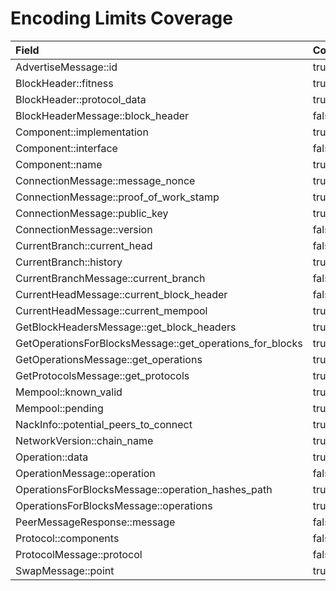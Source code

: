 # Encoding Limits Coverage

| Field                                                        | Covered |
|:-------------------------------------------------------------|:--------|
| AdvertiseMessage::id                                         | true |
| BlockHeader::fitness                                         | true |
| BlockHeader::protocol_data                                   | true |
| BlockHeaderMessage::block_header                             | false |
| Component::implementation                                    | true |
| Component::interface                                         | false |
| Component::name                                              | true |
| ConnectionMessage::message_nonce                             | true |
| ConnectionMessage::proof_of_work_stamp                       | true |
| ConnectionMessage::public_key                                | true |
| ConnectionMessage::version                                   | false |
| CurrentBranch::current_head                                  | false |
| CurrentBranch::history                                       | true |
| CurrentBranchMessage::current_branch                         | false |
| CurrentHeadMessage::current_block_header                     | false |
| CurrentHeadMessage::current_mempool                          | true |
| GetBlockHeadersMessage::get_block_headers                    | true |
| GetOperationsForBlocksMessage::get_operations_for_blocks     | true |
| GetOperationsMessage::get_operations                         | true |
| GetProtocolsMessage::get_protocols                           | true |
| Mempool::known_valid                                         | true |
| Mempool::pending                                             | true |
| NackInfo::potential_peers_to_connect                         | true |
| NetworkVersion::chain_name                                   | true |
| Operation::data                                              | true |
| OperationMessage::operation                                  | false |
| OperationsForBlocksMessage::operation_hashes_path            | true |
| OperationsForBlocksMessage::operations                       | true |
| PeerMessageResponse::message                                 | false |
| Protocol::components                                         | false |
| ProtocolMessage::protocol                                    | false |
| SwapMessage::point                                           | true |
